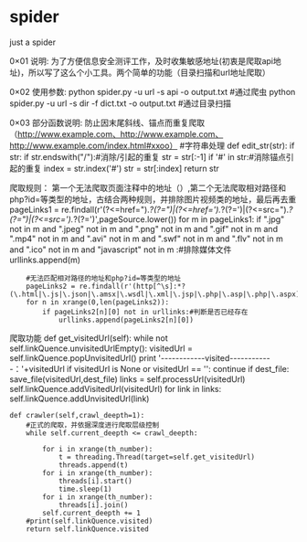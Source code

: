 # spider
just a spider

0×01 说明:
为了方便信息安全测评工作，及时收集敏感地址(初衷是爬取api地址)，所以写了这么个小工具。两个简单的功能（目录扫描和url地址爬取）

0×02 使用参数:
python spider.py -u url -s api -o output.txt   #通过爬虫
python spider.py -u url -s dir -f dict.txt -o output.txt   #通过目录扫描

0×03 部分函数说明:
防止因末尾斜线、锚点而重复爬取（http://www.example.com、http://www.example.com、http://www.example.com/index.html#xxoo）
#字符串处理
def edit_str(str):
    if str:
        if str.endswith("/"):#消除/引起的重复
                str = str[:-1]
        if '#' in str:#消除锚点引起的重复
            index = str.index('#')
            str = str[:index]
    return str

爬取规则：
第一个无法爬取页面注释中的地址（<!--http://example.com/index.html-->）,第二个无法爬取相对路径和php?id=等类型的地址，古结合两种规则，并排除图片视频类的地址，最后再去重
        pageLinks1 = re.findall(r'(?<=href=\").*?(?=\")|(?<=href=\').*?(?=\')|(?<=src=\").*?(?=\")|(?<=src=\').*?(?=\')',pageSource.lower())
        for m in pageLinks1:
            if ".jpg" not in m and ".jpeg" not in m and ".png" not in m and ".gif" not in m and ".mp4" not in m and ".avi" not in m and ".swf" not in m and ".flv" not in m and ".ico" not in m and "javascript" not in m :#排除媒体文件
                urllinks.append(m)
        
        #无法匹配相对路径的地址和php?id=等类型的地址
        pageLinks2 = re.findall(r'(http[^\s]:*?(\.html|\.js|\.json|\.amsx|\.wsdl|\.xml|\.jsp|\.php|\.asp|\.php|\.aspx))',pageSource.lower())
        for n in xrange(0,len(pageLinks2)):
            if pageLinks2[n][0] not in urllinks:#判断是否已经存在
                urllinks.append(pageLinks2[n][0])

爬取功能
    def get_visitedUrl(self):
        while not self.linkQuence.unvisitedUrlEmpty():
            visitedUrl = self.linkQuence.popUnvisitedUrl()
            print '------------visited------------：'+visitedUrl
            if visitedUrl is None or visitedUrl == '':
                continue
            if dest_file:
                save_file(visitedUrl,dest_file)
            links = self.processUrl(visitedUrl)
            self.linkQuence.addVisitedUrl(visitedUrl)
            for link in links:
                self.linkQuence.addUnvisitedUrl(link)

    def crawler(self,crawl_deepth=1):
        #正式的爬取，并依据深度进行爬取层级控制
        while self.current_deepth <= crawl_deepth:

            for i in xrange(th_number):
                t = threading.Thread(target=self.get_visitedUrl)
                threads.append(t)
            for i in xrange(th_number):
                threads[i].start()
                time.sleep(1)
            for i in xrange(th_number):
                threads[i].join()
            self.current_deepth += 1
        #print(self.linkQuence.visited)
        return self.linkQuence.visited
